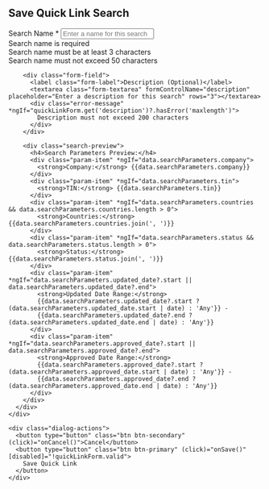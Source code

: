 <div class="quick-link-dialog">
  <h2 class="dialog-title">Save Quick Link Search</h2>
  
  <form [formGroup]="quickLinkForm" (ngSubmit)="onSave()">
    <div class="dialog-content">
      <div class="form-content">
        <div class="form-field">
          <label class="form-label">Search Name *</label>
          <input type="text" class="form-input" formControlName="searchName" placeholder="Enter a name for this search">
          <div class="error-message" *ngIf="quickLinkForm.get('searchName')?.hasError('required')">
            Search name is required
          </div>
          <div class="error-message" *ngIf="quickLinkForm.get('searchName')?.hasError('minlength')">
            Search name must be at least 3 characters
          </div>
          <div class="error-message" *ngIf="quickLinkForm.get('searchName')?.hasError('maxlength')">
            Search name must not exceed 50 characters
          </div>
        </div>

        <div class="form-field">
          <label class="form-label">Description (Optional)</label>
          <textarea class="form-textarea" formControlName="description" placeholder="Enter a description for this search" rows="3"></textarea>
          <div class="error-message" *ngIf="quickLinkForm.get('description')?.hasError('maxlength')">
            Description must not exceed 200 characters
          </div>
        </div>

        <div class="search-preview">
          <h4>Search Parameters Preview:</h4>
          <div class="param-item" *ngIf="data.searchParameters.company">
            <strong>Company:</strong> {{data.searchParameters.company}}
          </div>
          <div class="param-item" *ngIf="data.searchParameters.tin">
            <strong>TIN:</strong> {{data.searchParameters.tin}}
          </div>
          <div class="param-item" *ngIf="data.searchParameters.countries && data.searchParameters.countries.length > 0">
            <strong>Countries:</strong> {{data.searchParameters.countries.join(', ')}}
          </div>
          <div class="param-item" *ngIf="data.searchParameters.status && data.searchParameters.status.length > 0">
            <strong>Status:</strong> {{data.searchParameters.status.join(', ')}}
          </div>
          <div class="param-item" *ngIf="data.searchParameters.updated_date?.start || data.searchParameters.updated_date?.end">
            <strong>Updated Date Range:</strong> 
            {{data.searchParameters.updated_date?.start ? (data.searchParameters.updated_date.start | date) : 'Any'}} - 
            {{data.searchParameters.updated_date?.end ? (data.searchParameters.updated_date.end | date) : 'Any'}}
          </div>
          <div class="param-item" *ngIf="data.searchParameters.approved_date?.start || data.searchParameters.approved_date?.end">
            <strong>Approved Date Range:</strong> 
            {{data.searchParameters.approved_date?.start ? (data.searchParameters.approved_date.start | date) : 'Any'}} - 
            {{data.searchParameters.approved_date?.end ? (data.searchParameters.approved_date.end | date) : 'Any'}}
          </div>
        </div>
      </div>
    </div>

    <div class="dialog-actions">
      <button type="button" class="btn btn-secondary" (click)="onCancel()">Cancel</button>
      <button type="button" class="btn btn-primary" (click)="onSave()" [disabled]="!quickLinkForm.valid">
        Save Quick Link
      </button>
    </div>
  </form>
</div>
